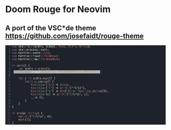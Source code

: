 # Doom Rouge for Neovim

## A port of the VSC*de theme https://github.com/josefaidt/rouge-theme

![image](Screenshot_20231114_223210.png)
